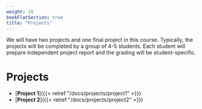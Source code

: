 ```yaml
---
weight: 20
bookFlatSection: true
title: "Projects"
---
```


We will have two projects and one final project in this course. Typically, the projects will be completed by a group of 4-5 students. Each student will prepare independent project report and the grading will be student-specific. 

# Projects

- [**Project 1**]({{< relref "/docs/projects/project1" >}})
- [**Project 2**]({{< relref "/docs/projects/project2" >}})
